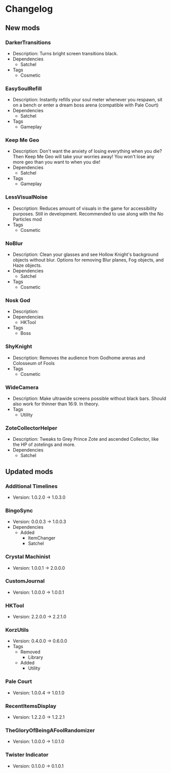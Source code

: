 # Changelog


## New mods

### DarkerTransitions

- Description: Turns bright screen transitions black.
- Dependencies
  + Satchel
- Tags
  + Cosmetic

### EasySoulRefill

- Description: Instantly refills your soul meter whenever you respawn, sit on a bench or enter a dream boss arena (compatible with Pale Court)
- Dependencies
  + Satchel
- Tags
  + Gameplay

### Keep Me Geo

- Description: Don&#x27;t want the anxiety of losing everything when you die? Then Keep Me Geo will take your worries away! You won&#x27;t lose any more geo than you want to when you die!
- Dependencies
  + Satchel
- Tags
  + Gameplay

### LessVisualNoise

- Description: Reduces amount of visuals in the game for accessibility purposes. Still in development. Recommended to use along with the No Particles mod
- Tags
  + Cosmetic

### NoBlur

- Description: Clean your glasses and see Hollow Knight&#x27;s background objects without blur. Options for removing Blur planes, Fog objects, and Haze objects.
- Dependencies
  + Satchel
- Tags
  + Cosmetic

### Nosk God

- Description: 
- Dependencies
  + HKTool
- Tags
  + Boss

### ShyKnight

- Description: Removes the audience from Godhome arenas and Colosseum of Fools
- Tags
  + Cosmetic

### WideCamera

- Description: Make ultrawide screens possible without black bars. Should also work for thinner than 16:9. In theory.
- Tags
  + Utility

### ZoteCollectorHelper

- Description: Tweaks to Grey Prince Zote and ascended Collector, like the HP of zotelings and more.
- Dependencies
  + Satchel


## Updated mods

### Additional Timelines

- Version: 1.0.2.0 -> 1.0.3.0

### BingoSync

- Version: 0.0.0.3 -> 1.0.0.3
- Dependencies
  + Added
    - ItemChanger
    - Satchel

### Crystal Machinist

- Version: 1.0.0.1 -> 2.0.0.0

### CustomJournal

- Version: 1.0.0.0 -> 1.0.0.1

### HKTool

- Version: 2.2.0.0 -> 2.2.1.0

### KorzUtils

- Version: 0.4.0.0 -> 0.6.0.0
- Tags
  + Removed
    - Library
  + Added
    - Utility

### Pale Court

- Version: 1.0.0.4 -> 1.0.1.0

### RecentItemsDisplay

- Version: 1.2.2.0 -> 1.2.2.1

### TheGloryOfBeingAFoolRandomizer

- Version: 1.0.0.0 -> 1.0.1.0

### Twister Indicator

- Version: 0.1.0.0 -> 0.1.0.1

